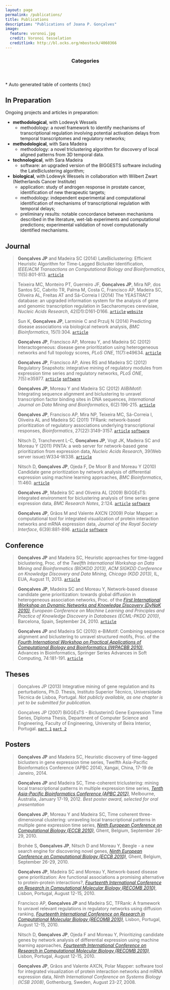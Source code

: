 ```yaml
---
layout: page
permalink: /publications/
title: Publications
description: "Publications of Joana P. Gonçalves"
image:
  feature: voronoi.jpg
  credit: Voronoi tesselation
  creditlink: http://bl.ocks.org/mbostock/4060366
---
```


<section id="table-of-contents" class="toc">
  <header>
    <h3>Categories</h3>
  </header>
<div id="drawer" markdown="1">
*  Auto generated table of contents
{:toc}
</div>
</section><!-- /#table-of-contents -->

## In Preparation
Ongoing projects and articles in preparation:
+ **methodological**, with Lodewyk Wessels
    + methodology: a novel framework to identify mechanisms of transcriptional regulation involving potential activation delays from temporal transcriptomes and regulatory networks;
+ **methodological**, with Sara Madeira
    + methodology: a novel triclustering algorithm for discovery of local aligned patterns from 3D temporal data.
+ **technological**, with Sara Madeira
    + software: an upgraded version of the BIGGESTS software including the LateBiclustering algorithm;
+ **biological**, with Lodewyk Wessels in collaboration with Wilbert Zwart (Netherlands Cancer Institute)
    + application: study of androgen response in prostate cancer, identification of new therapeutic targets;
    + methodology: independent experimental and computational identification of mechanisms of transcriptional regulation with temporal delays;
    + preliminary results: notable concordance between mechanisms described in the literature, wet-lab experiments and computational predictions; experimental validation of novel computationally identified mechanisms.

## Journal

> **Gonçalves JP** and Madeira SC (2014) LateBiclustering: Efficient Heuristic Algorithm for Time-Lagged Bicluster Identification, *IEEE/ACM Transactions on Computational Biology and Bioinformatics*, 11(5):801-813. [`article`](https://dx.doi.org/doi:10.1109/TCBB.2014.2312007)

> Teixeira MC, Monteiro PT, Guerreiro JF, **Gonçalves JP**, Mira NP, dos Santos SC, Cabrito TR, Palma M, Costa C, Francisco AP, Madeira SC, Oliveira AL, Freitas AT and Sá-Correia I (2014) The YEASTRACT database: an upgraded information system for the analysis of gene and genomic transcription regulation in Saccharomyces cerevisiae, *Nucleic Acids Research*, 42(D1):D161-D166. [`article`](http://dx.doi.org/doi:10.1093/nar/gkt1015) [`website`](http://www.yeastract.com)

> Sun K, **Gonçalves JP**, Larminie C and Przulj N (2014) Predicting disease associations via biological network analysis, *BMC Bioinformatics*, 15(1):304. [`article`](http://www.biomedcentral.com/1471-2105/15/304/)

> **Gonçalves JP**, Francisco AP, Moreau Y, and Madeira SC (2012) Interactogeneous: disease gene prioritization using heterogeneous networks and full topology scores, *PLoS ONE*, 11(7):e49634. [`article`](http://dx.doi.org/doi:10.1371/journal.pone.0049634)

> **Gonçalves JP**, Francisco AP, Aires RS and Madeira SC (2012) Regulatory Snapshots: integrative mining of regulatory modules from expression time series and regulatory networks, *PLoS ONE*, 7(5):e35977. [`article`](http://dx.doi.org/doi:10.1371/journal.pone.0035977) [`software`](http://kdbio.inesc-id.pt/software/regulatorysnapshots)

> **Gonçalves JP**, Moreau Y and Madeira SC (2012) AliBiMotif: Integrating sequence alignment and biclustering to unravel transcription factor binding sites in DNA sequences, *International Journal on Data Mining and Bioinformatics*, 6(2):196-215. [`article`](http://dx.doi.org/doi:10.1504/ijdmb.2012.048198)

> **Gonçalves JP**, Francisco AP, Mira NP, Teixeira MC, Sá-Correia I, Oliveira AL and Madeira SC (2011) TFRank: network-based prioritization of regulatory associations underlying transcriptional responses, *Bioinformatics*, 27(22):3149-3157. [`article`](http://dx.doi.org/doi:10.1093/bioinformatics/BTR546) [`software`](http://kdbio.inesc-id.pt/software/tfrank)

> Nitsch D, Tranchevent L-C, **Gonçalves JP**, Vogt JK, Madeira SC and Moreau Y (2011) PINTA: a web server for network-based gene prioritization from expression data, *Nucleic Acids Research*, 39(Web server issue):W334-W338. [`article`](http://dx.doi.org/doi:10.1093/nar/gkr289)

> Nitsch D, **Gonçalves JP**, Ojeda F, De Moor B and Moreau Y (2010) Candidate gene prioritization by network analysis of differential expression using machine learning approaches, *BMC Bioinformatics*, 11:460. [`article`](http://dx.doi.org/doi:10.1186/1471-2105-11-460)

> **Gonçalves JP**, Madeira SC and Oliveira AL (2009) BiGGEsTS: integrated environment for biclustering analysis of time series gene expression data, *BMC Research Notes*, 2:124. [`article`](http://dx.doi.org/doi:10.1186/1756-0500-2-124) [`software`](http://kdbio.inesc-id.pt/software/biggests)

> **Gonçalves JP**, Grãos M and Valente AXCN (2009) Polar Mapper: a computational tool for integrated visualization of protein interaction networks and mRNA expression data, *Journal of the Royal Society Interface*, 6(39):881-896. [`article`](http://dx.doi.org/doi:10.1098/rsif.2008.0407) [`software`](http://kdbio.inesc-id.pt/software/polarmapper)

## Conference

> **Gonçalves JP** and Madeira SC, Heuristic approaches for time-lagged biclustering, Proc. of the *Twelfth International Workshop on Data Mining and Bioinformatics (BIOKDD 2013)*, *ACM SIGKDD Conference on Knowledge Discovery and Data Mining, Chicago (KDD 2013)*, IL, EUA, August 11, 2013. [`article`](http://dx.doi.org/10.1145/2500863.2500865)

> **Gonçalves JP**, Madeira SC and Moreau Y, Network-based disease candidate gene prioritization: towards global diffusion in heterogeneous association networks, Proc. of the [*First International Workshop on Dynamic Networks and Knowledge Discovery (DyNaK 2010)*](http://kdd.di.unito.it/DyNaK2010/index.html), *European Conference on Machine Learning and Principles and Practice of Knowledge Discovery in Databases (ECML-PKDD 2010)*, Barcelona, Spain, September 24, 2010. [`article`](http://sunsite.informatik.rwth-aachen.de/Publications/CEUR-WS/Vol-655/dynak2010_paper5.pdf)

> **Gonçalves JP** and Madeira SC (2010) e-BiMotif: Combining sequence alignment and biclustering to unravel structured motifs, Proc. of the [*Fourth International Workshop on Practical Applications of Computational Biology and Bioinformatics (IWPACBB 2010)*](http://iwpacbb2010.di.uminho.pt/), Advances in Bioinformatics, Springer Series Advances in Soft Computing, 74:181-191. [`article`](http://dx.doi.org/doi:10.1007/978-3-642-13214-8_24)

## Theses

> Gonçalves JP (2013) Integrative mining of gene regulation and its perturbations, Ph.D. Thesis, Instituto Superior Técnico, Universidade Técnica de Lisboa, Portugal.
*Not publicly available, as one chapter is yet to be submitted for publication.*

> Gonçalves JP (2007) BiGGEsTS - BiclusterinG Gene Expression Time Series, Diploma Thesis, Department of Computer Science and Engineering, Faculty of Engineering, University of Beira Interior, Portugal.
[`part 1`](http://www.inesc-id.pt/ficheiros/publicacoes/4308.pdf) [`part 2`](http://www.inesc-id.pt/ficheiros/publicacoes/4309.pdf)

## Posters

> **Gonçalves JP** and Madeira SC, Heuristic discovery of time-lagged biclusters in gene expression time series, Twelfth Asia-Pacific Bioinformatics Conference (APBC 2014), Xangai, China, 17-19 de Janeiro, 2014.

> **Gonçalves JP** and Madeira SC, Time-coherent triclustering: mining local transcriptional patterns in multiple expression time series, [*Tenth Asia-Pacific Bioinformatics Conference (APBC 2012)*](http://homepage.cs.latrobe.edu.au/ypchen/APBC2012/), Melbourne, Australia, January 17-19, 2012.
*Best poster award, selected for oral presentation*

> **Gonçalves JP**, Moreau Y and Madeira SC, Time coherent three-dimensional clustering: unraveling local transcriptional patterns in multiple gene expression time series, [*Ninth European Conference on Computational Biology (ECCB 2010)*](http://www.eccb2010.org/), Ghent, Belgium, September 26-29, 2010.

> Brohée S, **Gonçalves JP**, Nitsch D and Moreau Y, Beegle - a new search engine for discovering novel genes, [*Ninth European Conference on Computational Biology (ECCB 2010)*](http://www.eccb2010.org/), Ghent, Belgium, September 26-29, 2010.

> **Gonçalves JP**, Madeira SC and Moreau Y, Network-based disease gene prioritization: Are functional associations a promising alternative to protein-protein interactions?, [*Fourteenth International Conference on Research in Computational Molecular Biology (RECOMB 2010)*](http://kdbio.inesc-id.pt/recomb2010/home.html), Lisbon, Portugal, August 12-15, 2010.

> Francisco AP, **Gonçalves JP** and Madeira SC, TFRank: A framework to unravel relevant regulations in regulatory networks using diffusion ranking, [*Fourteenth International Conference on Research in Computational Molecular Biology (RECOMB 2010)*](http://kdbio.inesc-id.pt/recomb2010/home.html), Lisbon, Portugal, August 12-15, 2010.

> Nitsch D, **Gonçalves JP**, Ojeda F and Moreau Y, Prioritizing candidate genes by network analysis of differential expression using machine learning approaches, [*Fourteenth International Conference on Research in Computational Molecular Biology (RECOMB 2010)*](http://kdbio.inesc-id.pt/recomb2010/home.html), Lisbon, Portugal, August 12-15, 2010.

> **Gonçalves JP**, Grãos and Valente AXCN, Polar Mapper: software tool for integrated visualization of protein interaction networks and mRNA expression data, *Ninth International Conference on Systems Biology (ICSB 2008)*, Gothenburg, Sweden, August 23-27, 2008.

